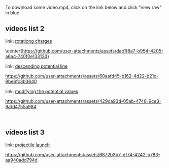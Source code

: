 To download some video.mp4, click on the link below and click "view raw" in blue

## videos list 2

link: [rotationg charges](https://github.com/physerikc/computational-physics-II/blob/main/videos%20list2/rotating%20charges.mp4)

\center{https://github.com/user-attachments/assets/dab1f8a7-b954-4205-a6a4-740f0e13313d}





link: [descending potential line](https://github.com/physerikc/computational-physics-II/blob/main/videos%20list2/descending%20potential%20line.mp4)

https://github.com/user-attachments/assets/60aafd45-b162-4d22-b21c-9be6fc3b3640

link: [modifying the potential values](https://github.com/physerikc/computational-physics-II/blob/main/videos%20list2/modifying%20the%20potential.mp4)

https://github.com/user-attachments/assets/429da93d-05ab-4748-9ce3-9a1d4755a984

<br/>

## videos list 3

link: [projectile launch](https://github.com/physerikc/computational-physics-II/tree/main/videos%20list3)

https://github.com/user-attachments/assets/6872b3b7-df74-4242-b783-aa940add794d















